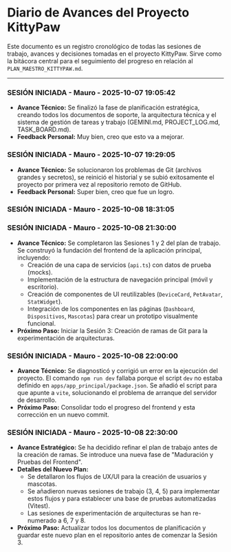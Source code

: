 # Diario de Avances del Proyecto KittyPaw

Este documento es un registro cronológico de todas las sesiones de trabajo, avances y decisiones tomadas en el proyecto KittyPaw. Sirve como la bitácora central para el seguimiento del progreso en relación al `PLAN_MAESTRO_KITTYPAW.md`.

---

### SESIÓN INICIADA - Mauro - 2025-10-07 19:05:42
- **Avance Técnico:** Se finalizó la fase de planificación estratégica, creando todos los documentos de soporte, la arquitectura técnica y el sistema de gestión de tareas y trabajo (GEMINI.md, PROJECT_LOG.md, TASK_BOARD.md).
- **Feedback Personal:** Muy bien, creo que esto va a mejorar.

### SESIÓN INICIADA - Mauro - 2025-10-07 19:29:05
- **Avance Técnico:** Se solucionaron los problemas de Git (archivos grandes y secretos), se reinició el historial y se subió exitosamente el proyecto por primera vez al repositorio remoto de GitHub.
- **Feedback Personal:** Super bien, creo que fue un logro.

### SESIÓN INICIADA - Mauro - 2025-10-08 18:31:05

### SESIÓN INICIADA - Mauro - 2025-10-08 21:30:00
- **Avance Técnico:** Se completaron las Sesiones 1 y 2 del plan de trabajo. Se construyó la fundación del frontend de la aplicación principal, incluyendo:
    - Creación de una capa de servicios (`api.ts`) con datos de prueba (mocks).
    - Implementación de la estructura de navegación principal (móvil y escritorio).
    - Creación de componentes de UI reutilizables (`DeviceCard`, `PetAvatar`, `StatWidget`).
    - Integración de los componentes en las páginas (`Dashboard`, `Dispositivos`, `Mascotas`) para crear un prototipo visualmente funcional.
- **Próximo Paso:** Iniciar la Sesión 3: Creación de ramas de Git para la experimentación de arquitecturas.

### SESIÓN INICIADA - Mauro - 2025-10-08 22:00:00
- **Avance Técnico:** Se diagnosticó y corrigió un error en la ejecución del proyecto. El comando `npm run dev` fallaba porque el script `dev` no estaba definido en `apps/app_principal/package.json`. Se añadió el script para que apunte a `vite`, solucionando el problema de arranque del servidor de desarrollo.
- **Próximo Paso:** Consolidar todo el progreso del frontend y esta corrección en un nuevo commit.

### SESIÓN INICIADA - Mauro - 2025-10-08 22:30:00
- **Avance Estratégico:** Se ha decidido refinar el plan de trabajo antes de la creación de ramas. Se introduce una nueva fase de "Maduración y Pruebas del Frontend".
- **Detalles del Nuevo Plan:**
    - Se detallaron los flujos de UX/UI para la creación de usuarios y mascotas.
    - Se añadieron nuevas sesiones de trabajo (3, 4, 5) para implementar estos flujos y para establecer una base de pruebas automatizadas (Vitest).
    - Las sesiones de experimentación de arquitecturas se han re-numerado a 6, 7 y 8.
- **Próximo Paso:** Actualizar todos los documentos de planificación y guardar este nuevo plan en el repositorio antes de comenzar la Sesión 3.